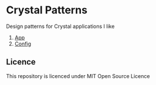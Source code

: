 # Crystal Patterns
Design patterns for Crystal applications I like

1. [App](./app)
2. [Config](./config)

## Licence
This repository is licenced under MIT Open Source Licence
